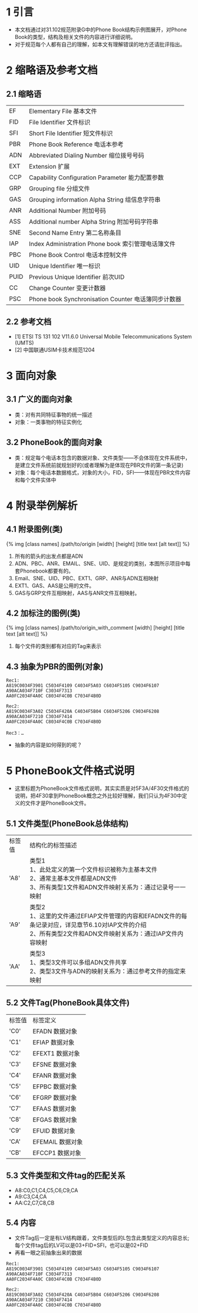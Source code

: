 # 1 引言

* 本文档通过对31.102规范附录G中的Phone Book结构示例图展开，对Phone Book的类型，结构及相关文件的内容进行详细说明。* 对于规范每个人都有自己的理解，如本文有理解错误的地方还请批评指出。

# 2	缩略语及参考文档
## 2.1 缩略语

<table>
<tr>
<td>EF</td><td>Elementary File 基本文件</td>
</tr>
<tr>
<td>FID</td><td>File Identifier 文件标识</td>
</tr>
<tr>
<td>SFI</td><td>Short File Identifier 短文件标识</td>
</tr>
<tr>
<td>PBR</td><td>Phone Book Reference 电话本参考</td>
</tr>
<tr>
<td>ADN</td><td>Abbreviated Dialing Number 缩位拨号号码</td>
</tr>
<tr>
<td>EXT</td><td>Extension 扩展</td>
</tr>
<tr>
<td>CCP</td><td>Capability Configuration Parameter 能力配置参数</td>
</tr>
<tr>
<td>GRP</td><td>Grouping file 分组文件</td>
</tr>
<tr>
<td>GAS</td><td>Grouping information Alpha String 组信息字符串</td>
</tr>
<tr>
<td>ANR</td><td>Additional Number 附加号码</td>
</tr>
<tr>
<td>ASS</td><td>Additional number Alpha String 附加号码字符串</td>
</tr>
<tr>
<td>SNE</td><td>Second Name Entry 第二名称条目</td>
</tr>
<tr>
<td>IAP</td><td>Index Administration Phone book 索引管理电话簿文件</td>
</tr>
<tr>
<td>PBC</td><td>Phone Book Control 电话本控制文件</td>
</tr>
<tr>
<td>UID</td><td>Unique Identifier 唯一标识</td>
</tr>
<tr>
<td>PUID</td><td>Previous Unique Identifier 前次UID</td>
</tr>
<tr>
<td>CC</td><td>Change Counter 变更计数器</td>
</tr>
<tr>
<td>PSC</td><td>Phone book Synchronisation Counter 电话簿同步计数器</td>
</tr>
</table>

## 2.2	参考文档
* [1] ETSI TS 131 102 V11.6.0 Universal Mobile Telecommunications System (UMTS)* [2] 中国联通USIM卡技术规范1204# 3	面向对象
## 3.1	广义的面向对象* 类：对有共同特征事物的统一描述* 对象：一类事物的特征实例化

## 3.2 PhoneBook的面向对象
* 类：规定每个电话本包含的数据对象、文件类型——不会体现在文件系统中，是建立文件系统前就规划好的(或者理解为是体现在PBR文件的第一条记录)* 对象：每个电话本数据格式，对象的大小，FID，SFI——体现在PBR文件内容和每个文件实体中
# 4 附录举例解析
## 4.1 附录图例(类)

{% img [class names] /path/to/origin [width] [height] [title text [alt text]] %}
1. 所有的箭头的出发点都是ADN2. ADN、PBC、ANR、EMAIL、SNE、UID、是规定的类别，本图所示项目中每套Phonebook都要有的。3. Email、SNE、UID、PBC、EXT1、GRP、ANR与ADN互相映射4. EXT1、GAS、AAS是公用的文件。5. GAS与GRP文件互相映射，AAS与ANR文件互相映射。

## 4.2 加标注的图例(类)

{% img [class names] /path/to/origin_with_comment [width] [height] [title text [alt text]] %}
1. 每个文件的类别都有对应的Tag来表示

## 4.3 抽象为PBR的图例(对象)
```
Rec1:A819C0034F3901 C5034F4109 C4034F5A03 C6034F5105 C9034F6107A90ACA034F710F C3034F7313AA0FC2034F4A0C C8034F4C0B C7034F4B0D
```

```Rec2:A819C0034F3A02 C5034F420A C4034F5B04 C6034F5206 C9034F6208 A90ACA034F7210 C3034F7414AA0FC2034F4A0C C8034F4C0B C7034F4B0D
```

```Rec3：…
```* 抽象的内容是如何得到的呢？

# 5 PhoneBook文件格式说明
* 这里标题为PhoneBook文件格式说明，其实实质是对5F3A/4F30文件格式的说明，把4F30拿到PhoneBook概念之外比较好理解，我们只认为4F30中定义的文件才是PhoneBook文件。

## 5.1	文件类型(PhoneBook总体结构)
<table>
<tr>
<td>标签值</td><td>结构化的标签描述</td>
</tr>
<tr>
<td>'A8'</td><td>类型1</br>1、此处定义的第一个文件标识被称为主基本文件</br>2、通常主基本文件都是ADN文件</br>3、所有类型1文件和ADN文件映射关系为：通过记录号一一映射</td>
</tr>
<tr>
<td>'A9'</td><td>类型2</br>1、这里的文件通过EFIAP文件管理的内容和EFADN文件的每条记录对应，详见章节6.10对IAP文件的介绍</br>2、所有类型2文件和ADN文件映射关系为：通过IAP文件内容映射</td>
</tr>
<tr>
<td>'AA'</td><td>类型3</br>1、类型3文件可以多组ADN文件共享</br>2、类型3文件与ADN的映射关系为：通过参考文件的指定来映射</td>
</tr>
</table>

## 5.2 文件Tag(PhoneBook具体文件)

<table>
<tr>
<td>标签值</td><td>标签定义</td>
</tr>
<tr>
<td>'C0'</td><td>EFADN 数据对象</td>
</tr>
<tr>
<td>'C1'</td><td>EFIAP 数据对象</td>
</tr>
<tr>
<td>'C2'</td><td>EFEXT1 数据对象</td>
</tr>
<tr>
<td>'C3'</td><td>EFSNE 数据对象</td>
</tr>
<tr>
<td>'C4'</td><td>EFANR 数据对象</td>
</tr>
<tr>
<td>'C5'</td><td>EFPBC 数据对象</td>
</tr>
<tr>
<td>'C6'</td><td>EFGRP 数据对象</td>
</tr>
<tr>
<td>'C7'</td><td>EFAAS 数据对象</td>
</tr>
<tr>
<td>'C8'</td><td>EFGAS 数据对象</td>
</tr>
<tr>
<td>'C9'</td><td>EFUID 数据对象</td>
</tr>
<tr>
<td>'CA'</td><td>EFEMAIL 数据对象</td>
</tr>
<tr>
<td>'CB'</td><td>EFCCP1 数据对象</td>
</tr>
</table>

## 5.3 文件类型和文件tag的匹配关系

* A8:C0,C1,C4,C5,C6,C9,CA* A9:C3,C4,CA* AA:C2,C7,C8,CB

## 5.4 内容

* 文件Tag后一定是有LV结构跟着，文件类型后的L包含此类型定义的内容总长;每个文件tag后的LV可以是03+FID+SFI，也可以是02+FID* 再看一眼之前抽象出来的数据```Rec1:A819C0034F3901 C5034F4109 C4034F5A03 C6034F5105 C9034F6107A90ACA034F710F C3034F7313AA0FC2034F4A0C C8034F4C0B C7034F4B0D``````
Rec2:A819C0034F3A02 C5034F420A C4034F5B04 C6034F5206 C9034F6208 A90ACA034F7210 C3034F7414AA0FC2034F4A0C C8034F4C0B C7034F4B0D```

